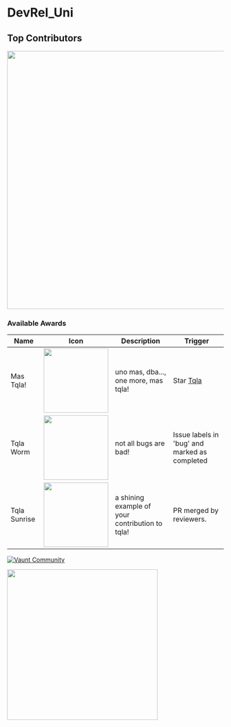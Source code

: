 # DevRel_Uni

## Top Contributors
<p>
  <img src="https://api.vaunt.dev/v1/github/entities/VauntDev/repositories/example/contributors?format=svg&limit=12" width="600" />
</p>

### Available Awards

| Name | Icon | Description | Trigger |
| ---- | ---- | ----------- | ------- |
| Mas Tqla! | <img src="https://raw.githubusercontent.com/VauntDev/tqla/main/.vaunt/mas_tqla.png" width="150" /> | uno mas, dba..., one more, mas tqla! | Star [Tqla](https://github.com/VauntDev/tqla) |
| Tqla Worm | <img src="https://raw.githubusercontent.com/VauntDev/tqla/main/.vaunt/tqla_worm.png" width="150" /> | not all bugs are bad! | Issue labels in 'bug' and marked as completed|
| Tqla Sunrise | <img src="https://raw.githubusercontent.com/VauntDev/tqla/main/.vaunt/tqla_sunrise.png" width="150" /> | a shining example of your contribution to tqla! | PR merged by reviewers. |


[![Vaunt Community](https://api.vaunt.dev/v1/github/entities/brainboxdotcc/repositories/dpp-web/badges/community)](https://community.vaunt.dev/board/brainboxdotcc/repository/dpp-web)

<p>
  <img src="https://api.vaunt.dev/v1/github/entities/brainboxdotcc/repositories/dpp-web/contributors?format=svg&limit=15" width="350" />
</p>
